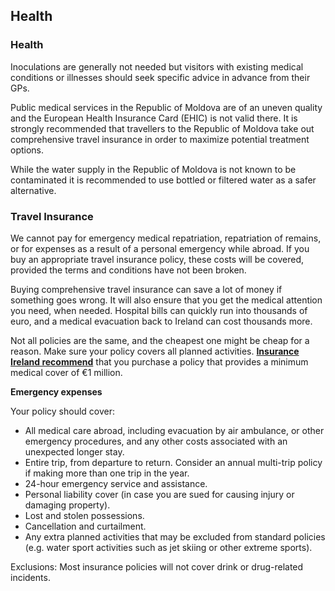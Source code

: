 ## Health

### **Health**

Inoculations are generally not needed but visitors with existing medical conditions or illnesses should seek specific advice in advance from their GPs.

Public medical services in the Republic of Moldova are of an uneven quality and the European Health Insurance Card (EHIC) is not valid there. It is strongly recommended that travellers to the Republic of Moldova take out comprehensive travel insurance in order to maximize potential treatment options.

While the water supply in the Republic of Moldova is not known to be contaminated it is recommended to use bottled or filtered water as a safer alternative.

### **Travel Insurance**

We cannot pay for emergency medical repatriation, repatriation of remains, or for expenses as a result of a personal emergency while abroad. If you buy an appropriate travel insurance policy, these costs will be covered, provided the terms and conditions have not been broken.

Buying comprehensive travel insurance can save a lot of money if something goes wrong. It will also ensure that you get the medical attention you need, when needed. Hospital bills can quickly run into thousands of euro, and a medical evacuation back to Ireland can cost thousands more.

Not all policies are the same, and the cheapest one might be cheap for a reason. Make sure your policy covers all planned activities. [**Insurance Ireland recommend**](http://www.insuranceireland.eu/consumer-information/general-non-life-insurance/travel) that you purchase a policy that provides a minimum medical cover of €1 million.

**Emergency expenses**

Your policy should cover:

* All medical care abroad, including evacuation by air ambulance, or other emergency procedures, and any other costs associated with an unexpected longer stay.
* Entire trip, from departure to return. Consider an annual multi-trip policy if making more than one trip in the year.
* 24-hour emergency service and assistance.
* Personal liability cover (in case you are sued for causing injury or damaging property).
* Lost and stolen possessions.
* Cancellation and curtailment.
* Any extra planned activities that may be excluded from standard policies (e.g. water sport activities such as jet skiing or other extreme sports).

Exclusions: Most insurance policies will not cover drink or drug-related incidents.